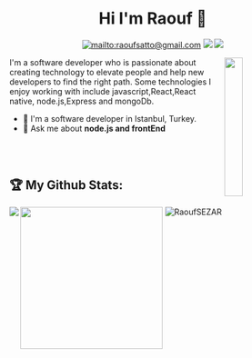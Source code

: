 
<h1 align="center">Hi I'm Raouf 👋</h1>
<p align="center">
   <p align="center">
    <a href="mailto:raoufsatto@gmail.com" target="_blank"><img src="https://img.shields.io/badge/gmail-B23121?style=flat&logo=gmail&logoColor=white" alt="mailto:raoufsatto@gmail.com"/></a>
    <a href="https://www.linkedin.com/in/raouf-satto-8a38a11aa/" target="_blank"><img src="https://img.shields.io/badge/linkedin-%230177B5?style=flat&logo=linkedin&logoColor=white"/></a>
    <a href="https://instagram.com/rauf95sat?igshid=1ccema71o2gmf" target="_blank"><img src="https://img.shields.io/badge/instagram-%23E4415F?style=flat&logo=instagram&logoColor=white"/></a>
  </p>
  
  <img src="https://user-images.githubusercontent.com/64332249/101525255-1c745700-399c-11eb-8839-f570a2ea69e8.png" align="right" width="25%"/>

I'm a software developer who is passionate about creating technology to elevate people and help new developers to find the right path. Some technologies I enjoy working with include javascript,React,React native, node.js,Express and mongoDb.

- 🔭 I'm a software developer in Istanbul, Turkey.
- 💬 Ask me about **node.js and frontEnd**

</br>
</br>









## :trophy: My Github Stats:
<div>
<a href="https://github-readme-stats.vercel.app/api?username=RaoufSEZAR&theme=radical">
  <img  align="left" src="https://github-readme-stats.vercel.app/api?username=RaoufSEZAR&theme=radical" />
</a>
<a href="https://github-readme-stats.vercel.app/api/top-langs/?username=RaoufSEZAR&theme=radical">
  <img align="left" height="250" src="https://github-readme-stats.vercel.app/api/top-langs/?username=RaoufSEZAR&theme=radical" />
</a>
</div>


<p align="center">
 <img src="https://komarev.com/ghpvc/?username=RaoufSEZAR&color=green&style=plastic" alt="RaoufSEZAR" /> 
</p>
